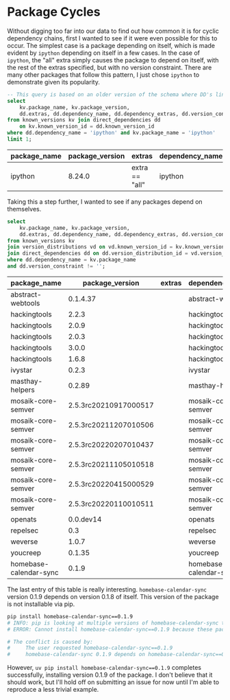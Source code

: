 # Package Cycles

Without digging too far into our data to find out how common it is for cyclic dependency chains,
first I wanted to see if it were even possible for this to occur. The simplest case is a package
depending on itself, which is made evident by `ipython` depending on itself in a few cases. In
the case of `ipython`, the "all" extra simply causes the package to depend on itself, with the
rest of the extras specified, but with no version constraint. There are many other packages that
follow this pattern, I just chose `ipython` to demonstrate given its popularity.

```sql
-- This query is based on an older version of the schema where DD's link directly to KV's
select
    kv.package_name, kv.package_version,
    dd.extras, dd.dependency_name, dd.dependency_extras, dd.version_constraint
from known_versions kv join direct_dependencies dd
    on kv.known_version_id = dd.known_version_id
where dd.dependency_name = 'ipython' and kv.package_name = 'ipython'
limit 1;
```

| package_name | package_version | extras         | dependency_name | dependency_extras                                                          | version_constraint |
| ------------ | --------------- | -------------- | --------------- | -------------------------------------------------------------------------- | ------------------ |
| ipython      | 8.24.0          | extra == "all" | ipython         | kernel,nbconvert,black,notebook,parallel,doc,nbformat,qtconsole,matplotlib |                    |


Taking this a step further, I wanted to see if any packages depend on themselves.

```sql
select
    kv.package_name, kv.package_version,
    dd.extras, dd.dependency_name, dd.dependency_extras, dd.version_constraint
from known_versions kv
join version_distributions vd on vd.known_version_id = kv.known_version_id
join direct_dependencies dd on dd.version_distribution_id = vd.version_distribution_id
where dd.dependency_name = kv.package_name
and dd.version_constraint != '';
```

| package_name           | package_version       | extras | dependency_name        | dependency_extras | version_constraint      |
| ---------------------- | --------------------- | ------ | ---------------------- | ----------------- | ----------------------- |
| abstract-webtools      | 0.1.4.37              |        | abstract-webtools      |                   | >=0.1.0                 |
| hackingtools           | 2.2.3                 |        | hackingtools           |                   | ==2.2.3                 |
| hackingtools           | 2.0.9                 |        | hackingtools           |                   | ==2.0.9                 |
| hackingtools           | 2.0.3                 |        | hackingtools           |                   | ==2.0.3                 |
| hackingtools           | 3.0.0                 |        | hackingtools           |                   | ==3.0.0                 |
| hackingtools           | 1.6.8                 |        | hackingtools           |                   | ==1.6.8                 |
| ivystar                | 0.2.3                 |        | ivystar                |                   | <=0.0.4                 |
| masthay-helpers        | 0.2.89                |        | masthay-helpers        |                   | >=0.2.86                |
| mosaik-core-semver     | 2.5.3rc20210917000517 |        | mosaik-core-semver     |                   | >=2.5.2rc20190715231038 |
| mosaik-core-semver     | 2.5.3rc20211207010506 |        | mosaik-core-semver     |                   | >=2.5.2rc20190715231038 |
| mosaik-core-semver     | 2.5.3rc20220207010437 |        | mosaik-core-semver     |                   | >=2.5.2rc20190715231038 |
| mosaik-core-semver     | 2.5.3rc20211105010518 |        | mosaik-core-semver     |                   | >=2.5.2rc20190715231038 |
| mosaik-core-semver     | 2.5.3rc20220415000529 |        | mosaik-core-semver     |                   | >=2.5.2rc20190715231038 |
| mosaik-core-semver     | 2.5.3rc20220110010511 |        | mosaik-core-semver     |                   | >=2.5.2rc20190715231038 |
| openats                | 0.0.dev14             |        | openats                |                   | ==0.0.dev8              |
| repelsec               | 0.3                   |        | repelsec               |                   | ~=0.1                   |
| weverse                | 1.0.7                 |        | weverse                |                   | ~=1.0.6                 |
| youcreep               | 0.1.35                |        | youcreep               |                   | ~=0.1.4                 |
| homebase-calendar-sync | 0.1.9                 |        | homebase-calendar-sync |                   | ==0.1.8                 |

The last entry of this table is really interesting. `homebase-calendar-sync` version 0.1.9 depends
on version 0.1.8 of itself. This version of the package is not installable via pip.

```bash
pip install homebase-calendar-sync==0.1.9
# INFO: pip is looking at multiple versions of homebase-calendar-sync to determine which version is compatible with other requirements. This could take a while.
# ERROR: Cannot install homebase-calendar-sync==0.1.9 because these package versions have conflicting dependencies.

# The conflict is caused by:
#     The user requested homebase-calendar-sync==0.1.9
#     homebase-calendar-sync 0.1.9 depends on homebase-calendar-sync==0.1.8
```

However, `uv pip install homebase-calendar-sync==0.1.9` completes successfully, installing version
0.1.9 of the package. I don't believe that it should work, but I'll hold off on submitting an issue
for now until I'm able to reproduce a less trivial example.
